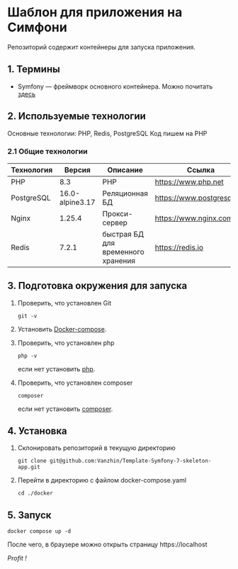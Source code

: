# Шаблон для приложения на Симфони

Репозиторий содержит контейнеры для запуска приложения.


## 1. Термины

- Symfony — фреймворк основного контейнера. Можно почитать [здесь](https://symfony.com/doc/current/index.html)


## 2. Используемые технологии

Основные технологии: PHP, Redis, PostgreSQL
Код пишем на PHP

### 2.1 Общие технологии

| Технология | Версия          | Описание                           | Ссылка                     |
|------------|-----------------|------------------------------------|----------------------------|
| PHP        | 8.3             | PHP                                | https://www.php.net        |
| PostgreSQL | 16.0-alpine3.17 | Реляционная БД                     | https://www.postgresql.org |
| Nginx      | 1.25.4          | Прокси-сервер                      | https://www.nginx.com      |
| Redis      | 7.2.1           | быстрая БД для временного хранения | https://redis.io           |



## 3. Подготовка окружения для запуска

1. Проверить, что установлен Git
    ```shell
    git -v
    ```
2. Установить [Docker-compose](https://docs.docker.com/compose/install/linux/#install-the-plugin-manually).
    
3. Проверить, что установлен php 
    ```shell
    php -v
    ```
   если нет установить [php](https://www.php.net/downloads).

4. Проверить, что установлен composer
   ```shell
   composer
   ```
   если нет установить [composer](https://getcomposer.org/download/).


## 4. Установка
1. Склонировать репозиторий в текущую директорию
    ```shell
    git clone git@github.com:Vanzhin/Template-Symfony-7-skeleton-app.git
    ```
2. Перейти в директорию с файлом docker-compose.yaml
    ```shell
    cd ./docker
    ```

## 5. Запуск 
   ```shell
   docker compose up -d
   ```

После чего, в браузере можно открыть страницу https://localhost

*Profit !*